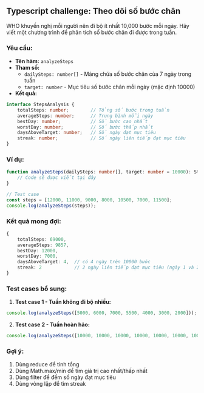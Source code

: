 ## Typescript challenge: Theo dõi số bước chân

WHO khuyến nghị mỗi người nên đi bộ ít nhất 10,000 bước mỗi ngày. Hãy viết một chương trình để phân tích số bước chân đi được trong tuần.

### Yêu cầu:
- **Tên hàm:** `analyzeSteps` 
- **Tham số:** 
  - `dailySteps: number[]` - Mảng chứa số bước chân của 7 ngày trong tuần
  - `target: number` - Mục tiêu số bước chân mỗi ngày (mặc định 10000)
- **Kết quả:** 
```typescript
interface StepsAnalysis {
    totalSteps: number;        // Tổng số bước trong tuần
    averageSteps: number;      // Trung bình mỗi ngày
    bestDay: number;           // Số bước cao nhất
    worstDay: number;          // Số bước thấp nhất
    daysAboveTarget: number;   // Số ngày đạt mục tiêu
    streak: number;            // Số ngày liên tiếp đạt mục tiêu
}
```

### Ví dụ:
```typescript
function analyzeSteps(dailySteps: number[], target: number = 10000): StepsAnalysis {
    // Code sẽ được viết tại đây
}

// Test case
const steps = [12000, 11000, 9000, 8000, 10500, 7000, 11500];
console.log(analyzeSteps(steps));
```

### Kết quả mong đợi:
```typescript
{
    totalSteps: 69000,
    averageSteps: 9857,
    bestDay: 12000,
    worstDay: 7000,
    daysAboveTarget: 4,  // có 4 ngày trên 10000 bước
    streak: 2            // 2 ngày liên tiếp đạt mục tiêu (ngày 1 và 2)
}
```

### Test cases bổ sung:

1. **Test case 1 - Tuần không đi bộ nhiều:**
```typescript
console.log(analyzeSteps([5000, 6000, 7000, 5500, 4000, 3000, 2000]));
```

2. **Test case 2 - Tuần hoàn hảo:**
```typescript
console.log(analyzeSteps([10000, 10000, 10000, 10000, 10000, 10000, 10000]));
```

### Gợi ý:
1. Dùng reduce để tính tổng
2. Dùng Math.max/min để tìm giá trị cao nhất/thấp nhất
3. Dùng filter để đếm số ngày đạt mục tiêu
4. Dùng vòng lặp để tìm streak